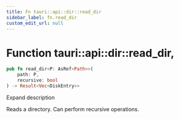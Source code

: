 ```yaml
---
title: Fn tauri::api::dir::read_dir
sidebar_label: fn.read_dir
custom_edit_url: null
---
```


  # Function tauri::api::dir::read_dir,

```rs
pub fn read_dir<P: AsRef<Path>>(
    path: P, 
    recursive: bool
) -> Result<Vec<DiskEntry>>
```

Expand description

Reads a directory. Can perform recursive operations.
  